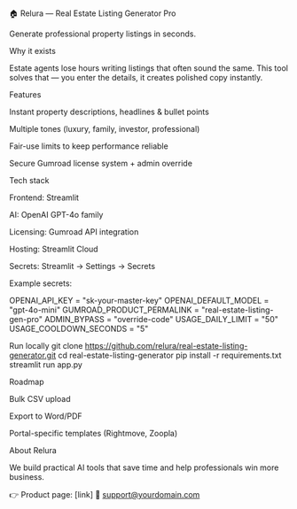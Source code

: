 🏠 Relura — Real Estate Listing Generator Pro

Generate professional property listings in seconds.

Why it exists

Estate agents lose hours writing listings that often sound the same. This tool solves that — you enter the details, it creates polished copy instantly.

Features

Instant property descriptions, headlines & bullet points

Multiple tones (luxury, family, investor, professional)

Fair-use limits to keep performance reliable

Secure Gumroad license system + admin override

Tech stack

Frontend: Streamlit

AI: OpenAI GPT-4o family

Licensing: Gumroad API integration

Hosting: Streamlit Cloud

Secrets: Streamlit → Settings → Secrets

Example secrets:

OPENAI_API_KEY = "sk-your-master-key"
OPENAI_DEFAULT_MODEL = "gpt-4o-mini"
GUMROAD_PRODUCT_PERMALINK = "real-estate-listing-gen-pro"
ADMIN_BYPASS = "override-code"
USAGE_DAILY_LIMIT = "50"
USAGE_COOLDOWN_SECONDS = "5"

Run locally
git clone https://github.com/relura/real-estate-listing-generator.git
cd real-estate-listing-generator
pip install -r requirements.txt
streamlit run app.py

Roadmap

Bulk CSV upload

Export to Word/PDF

Portal-specific templates (Rightmove, Zoopla)

About Relura

We build practical AI tools that save time and help professionals win more business.

👉 Product page: [link]
📩 support@yourdomain.com
